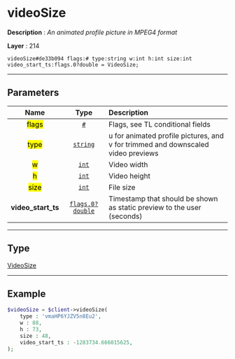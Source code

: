 # videoSize

**Description** : *An animated profile picture in MPEG4 format*

**Layer** : 214

```tl
videoSize#de33b094 flags:# type:string w:int h:int size:int video_start_ts:flags.0?double = VideoSize;
```

---

## Parameters

| Name | Type | Description |
| :---: | :---: | :--- |
| <mark>flags</mark> | [`#`](type/#) | Flags, see TL conditional fields |
| <mark>type</mark> | [`string`](type/string) | u for animated profile pictures, and v for trimmed and downscaled video previews |
| <mark>w</mark> | [`int`](type/int) | Video width |
| <mark>h</mark> | [`int`](type/int) | Video height |
| <mark>size</mark> | [`int`](type/int) | File size |
| **video_start_ts** | [`flags.0?double`](type/double) | Timestamp that should be shown as static preview to the user (seconds) |

---

## Type

[VideoSize](type/VideoSize)

---

## Example

```php
$videoSize = $client->videoSize(
	type : 'vmaHP6YJZV5n8Eu2',
	w : 88,
	h : 73,
	size : 48,
	video_start_ts : -1283734.666015625,
);
```